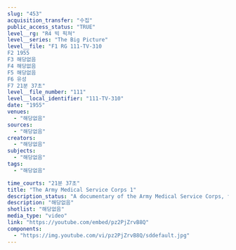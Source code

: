```yaml
---
slug: "453"
acquisition_transfer: "수집"
public_access_status: "TRUE"
level__rg: "R4 빅 픽쳐"
level__series: "The Big Picture"
level__file: "F1 RG 111-TV-310
F2 1955
F3 해당없음
F4 해당없음
F5 해당없음
F6 유성
F7 21분 37초"
level__file_number: "111"
level__local_identifier: "111-TV-310"
date: "1955"
venues: 
  - "해당없음"
sources: 
  - "해당없음"
creators: 
  - "해당없음"
subjects: 
  - "해당없음"
tags: 
  - "해당없음"

time_courts: "21분 37초"
title: "The Army Medical Service Corps 1"
description_status: "A documentary of the Army Medical Service Corps, filmed on location at Brooke Medical Center, Ft. Sam Houston, Texas."
description: "해당없음"
shotlist: "해당없음"
media_type: "video"
link: "https://youtube.com/embed/pz2PjZrvB8Q"
components: 
  - "https://img.youtube.com/vi/pz2PjZrvB8Q/sddefault.jpg"
---
```

